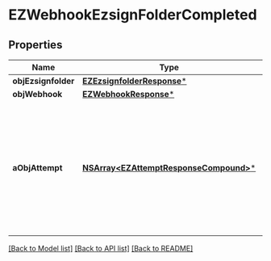 # EZWebhookEzsignFolderCompleted

## Properties
Name | Type | Description | Notes
------------ | ------------- | ------------- | -------------
**objEzsignfolder** | [**EZEzsignfolderResponse***](EZEzsignfolderResponse.md) |  | 
**objWebhook** | [**EZWebhookResponse***](EZWebhookResponse.md) |  | 
**aObjAttempt** | [**NSArray&lt;EZAttemptResponseCompound&gt;***](EZAttemptResponseCompound.md) | An array containing details of previous attempts that were made to deliver the message. The array is empty if it&#39;s the first attempt. | 

[[Back to Model list]](../README.md#documentation-for-models) [[Back to API list]](../README.md#documentation-for-api-endpoints) [[Back to README]](../README.md)


